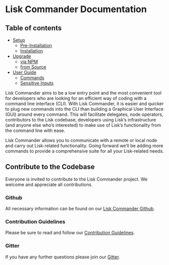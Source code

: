 # Lisk Commander Documentation

## Table of contents

- [Setup](setup/setup.md)
  - [Pre-Installation](setup/setup.md#pre-installation)
  - [Installation](setup/setup.md#installation)
- [Upgrade](upgrade/upgrade.md)
  - [via NPM](upgrade/upgrade.md#upgrade-lisk-commander-via-npm)
  - [from Source](upgrade/upgrade.md#upgrade-lisk-commander-from-source)
- [User Guide](user-guide/user-guide.md)
  - [Commands](user-guide/commands/commands.md)
  - [Sensitive Inputs](user-guide/sensitive-inputs/sensitive-inputs.md)

Lisk Commander aims to be a low entry point and the most convenient tool for developers who are looking for an efficient way of coding with a command line interface (CLI).
With Lisk Commander, it is easier and quicker to plug new commands into the CLI than building a Graphical User Interface (GUI) around every command.
This will facilitate delegates, node operators, contributors to the Lisk codebase, developers using Lisk’s infrastructure (and anyone else who’s interested) to make use of Lisk’s functionality from the command line with ease.

Lisk Commander allows you to communicate with a remote or local node and carry out Lisk-related functionality.
Going forward we’ll be adding more commands to provide a comprehensive suite for all your Lisk-related needs.

## Contribute to the Codebase

Everyone is invited to contribute to the Lisk Commander project. We welcome and appreciate all contributions. 

### Github
All necessary information can be found on our [Lisk Commander Github](https://github.com/LiskHQ/lisk-commander).

### Contribution Guidelines
Please be sure to read and follow our [Contribution Guidelines](https://github.com/LiskHQ/lisk-commander/blob/development/docs/CONTRIBUTING.md).

### Gitter
If you have any further questions please join our [Gitter](https://gitter.im/LiskHQ/lisk).
